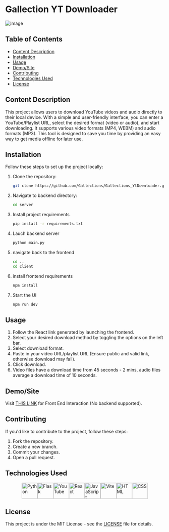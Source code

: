 # Gallection YT Downloader
![image](https://github.com/user-attachments/assets/ff47b223-93cf-4221-9beb-2d08589e445a)

## Table of Contents
- [Content Description](#content-description)
- [Installation](#installation)
- [Usage](#usage)
- [Demo/Site](#demosite)
- [Contributing](#Contributing)
- [Technologies Used](#technologies-used)
- [License](#license)

## Content Description
This project allows users to download YouTube videos and audio directly to their local device. With a simple and user-friendly interface, you can enter a YouTube/Playlist URL, select the desired format (video or audio), and start downloading. It supports various video formats (MP4, WEBM) and audio formats (MP3). This tool is designed to save you time by providing an easy way to get media offline for later use.

## Installation
Follow these steps to set up the project locally:

1. Clone the repository:
   ```bash
   git clone https://github.com/Gallections/Gallections_YtDownloader.git
   
2. Navigate to backend directory:
   ```bash
   cd server
   
3. Install project requirements
   ```bash
   pip install -r requirements.txt
   
4. Lauch backend server
   ```bash
   python main.py

5. navigate back to the frontend
   ```bash
   cd ..
   cd client

6. install frontend requirements
   ```bash
   npm install
   
7. Start the UI
   ```bash
   npm run dev
   

## Usage
1. Follow the React link generated by launching the frontend.
2. Select your desired download method by toggling the options on the left bar.
3. Select download format.
4. Paste in your video URL/playlist URL (Ensure public and valid link, otherwise download may fail).
5. Click download.
6. Video files have a download time from 45 seconds - 2 mins, audio files average a download time of 10 seconds.

## Demo/Site
Visit [THIS LINK](https://gallections.github.io/Gallections_YtDownloader/) for Front End Interaction (No backend supported).

## Contributing
If you'd like to contribute to the project, follow these steps:
1. Fork the repository.
2. Create a new branch.
3. Commit your changes.
4. Open a pull request.

## Technologies Used
<p style="display: flex; justify-content: center; align-items: center; gap:"20px">
  <img src="https://cdn-icons-png.flaticon.com/512/5968/5968350.png" alt="Python" width="50" height="50">
  <img src="https://encrypted-tbn0.gstatic.com/images?q=tbn:ANd9GcTmD38KsMgEwahtWc_Nfs5ZVktP9dBc36MUZA&s" alt="Flask" width="50" height="50">
  <img src="https://cdn3.iconfinder.com/data/icons/social-network-30/512/social-06-512.png" alt="YouTube" width="50" height="50">
  <img src="https://upload.wikimedia.org/wikipedia/commons/thumb/a/a7/React-icon.svg/1200px-React-icon.svg.png" alt="React" width="50" height="50">
  <img src="https://upload.wikimedia.org/wikipedia/commons/thumb/6/6a/JavaScript-logo.png/768px-JavaScript-logo.png" alt = "JavaScript" width = "50" height= "50">
  <img src= "https://upload.wikimedia.org/wikipedia/commons/f/f1/Vitejs-logo.svg" alt = "Vite" width ="50" height = "50">
  <img src= "https://e7.pngegg.com/pngimages/410/100/png-clipart-web-development-html-responsive-web-design-logo-javascript-html-angle-web-design-thumbnail.png" alt = "HTML" width ="50" height = "50">
  <img src= "https://upload.wikimedia.org/wikipedia/commons/d/d5/CSS3_logo_and_wordmark.svg" alt = "CSS" width ="50" height = "50">
</p>

## License
This project is under the MIT License - see the [LICENSE](https://opensource.org/license/MIT) file for details.
